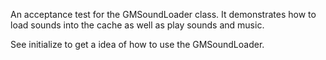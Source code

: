 An acceptance test for the GMSoundLoader class.
It demonstrates how to load sounds into the cache as well as play sounds and music.

See initialize to get a idea of how to use the GMSoundLoader.